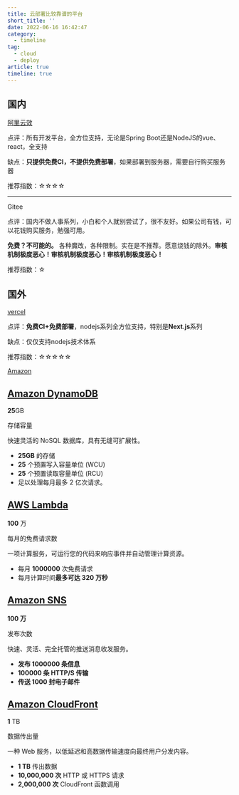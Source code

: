 ```yaml
---
title: 云部署比较靠谱的平台
short_title: ''
date: 2022-06-16 16:42:47
category:
  - timeline
tag:
  - cloud
  - deploy
article: true
timeline: true
---
```

## 国内

[阿里云效](https://flow.aliyun.com/)

点评：所有开发平台，全方位支持，无论是Spring Boot还是NodeJS的vue、react，全支持

缺点：**只提供免费CI，不提供免费部署**，如果部署到服务器，需要自行购买服务器

推荐指数：☆☆☆☆

------

Gitee

点评：国内不做人事系列，小白和个人就别尝试了，很不友好。如果公司有钱，可以花钱购买服务，勉强可用。

**免费？不可能的。** 各种魔改，各种限制。实在是不推荐。愿意烧钱的除外。**审核机制极度恶心！审核机制极度恶心！审核机制极度恶心！**

推荐指数：☆

## 国外

[vercel](https://vercel.com/)

点评：**免费CI+免费部署**，nodejs系列全方位支持，特别是**Next.js**系列

缺点：仅仅支持nodejs技术体系

推荐指数：☆☆☆☆☆

[Amazon](https://aws.amazon.com/cn/free/?all-free-tier.sort-by=item.additionalFields.SortRank&all-free-tier.sort-order=asc&awsf.Free%20Tier%20Types=tier%23always-free&awsf.Free%20Tier%20Categories=*all&all-free-tier.sort-order=asc&awsf.Free%20Tier%20Types=*all&awsf.Free%20Tier%20Categories=*all&awsm.page-all-free-tier=1)

## [Amazon DynamoDB](https://aws.amazon.com/dynamodb/?did=ft_card&trk=ft_card)

**25**GB

存储容量

快速灵活的 NoSQL 数据库，具有无缝可扩展性。

- **25GB** 的存储
- **25** 个预置写入容量单位 (WCU)
- **25** 个预置读取容量单位 (RCU)
- 足以处理每月最多 2 亿次请求。

## [AWS Lambda](https://aws.amazon.com/lambda/?did=ft_card&trk=ft_card)

**100** 万

每月的免费请求数

一项计算服务，可运行您的代码来响应事件并自动管理计算资源。

- 每月 **1000000** 次免费请求
- 每月计算时间**最多可达 320 万秒**

## [Amazon SNS](https://aws.amazon.com/sns/?did=ft_card&trk=ft_card)

**100 万**

发布次数

快速、灵活、完全托管的推送消息收发服务。

- **发布 1000000 条信息**
- **100000 条 HTTP/S 传输**
- **传送 1000 封电子邮件**

## [Amazon CloudFront](https://aws.amazon.com/cloudfront/?did=ft_card&trk=ft_card)

**1** TB

数据传出量

一种 Web 服务，以低延迟和高数据传输速度向最终用户分发内容。

- **1 TB** 传出数据
- **10,000,000 次** HTTP 或 HTTPS 请求
- **2,000,000 次** CloudFront 函数调用